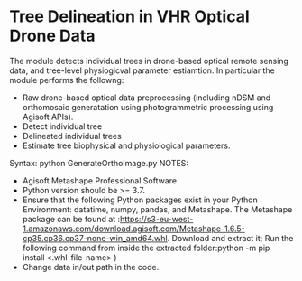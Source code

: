 # Tree Delineation in VHR Optical Drone Data

The module detects individual trees in drone-based optical remote sensing data, and tree-level physiogicval parameter estiamtion. In particular the module performs the followng: 
- Raw drone-based optical data preprocessing (including nDSM and orthomosaic generatation using photogrammetric processing using Agisoft APIs).
- Detect individual tree
- Delineated individual trees
- Estimate tree biophysical and physiological parameters.

Syntax:
python GenerateOrthoImage.py
NOTES:
* Agisoft Metashape Professional Software
* Python version should be >= 3.7.
* Ensure that the following Python packages exist in your Python Environment: datatime, numpy, pandas, and Metashape. The Metashape package can be found at :https://s3-eu-west-1.amazonaws.com/download.agisoft.com/Metashape-1.6.5-cp35.cp36.cp37-none-win_amd64.whl. Download and extract it; Run the following command from inside the extracted folder:python -m pip install <.whl-file-name> )
* Change data in/out path in the code.
